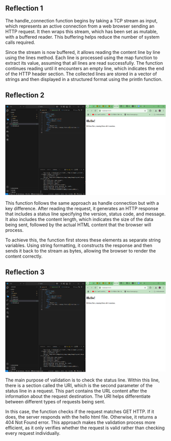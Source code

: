## Reflection 1

The handle_connection function begins by taking a TCP stream as input, which represents an active connection from a web browser sending an HTTP request. It then wraps this stream, which has been set as mutable, with a buffered reader. This buffering helps reduce the number of system calls required. 

Since the stream is now buffered, it allows reading the content line by line using the lines method. Each line is processed using the map function to extract its value, assuming that all lines are read successfully. The function continues reading until it encounters an empty line, which indicates the end of the HTTP header section. The collected lines are stored in a vector of strings and then displayed in a structured format using the println function.


## Reflection 2


![Commit 2 screen capture](image/Reflection2image.png)


This function follows the same approach as handle connection but with a key difference. After reading the request, it generates an HTTP response that includes a status line specifying the version, status code, and message. It also includes the content length, which indicates the size of the data being sent, followed by the actual HTML content that the browser will process.

To achieve this, the function first stores these elements as separate string variables. Using string formatting, it constructs the response and then sends it back to the stream as bytes, allowing the browser to render the content correctly.


## Reflection 3

![Commit 3 screen capture](image/Reflection2image.png)

The main purpose of validation is to check the status line. Within this line, there is a section called the URI, which is the second parameter of the status line in a request. This part contains the URL content after the information about the request destination. The URI helps differentiate between different types of requests being sent.

In this case, the function checks if the request matches GET HTTP. If it does, the server responds with the hello html file. Otherwise, it returns a 404 Not Found error. This approach makes the validation process more efficient, as it only verifies whether the request is valid rather than checking every request individually.